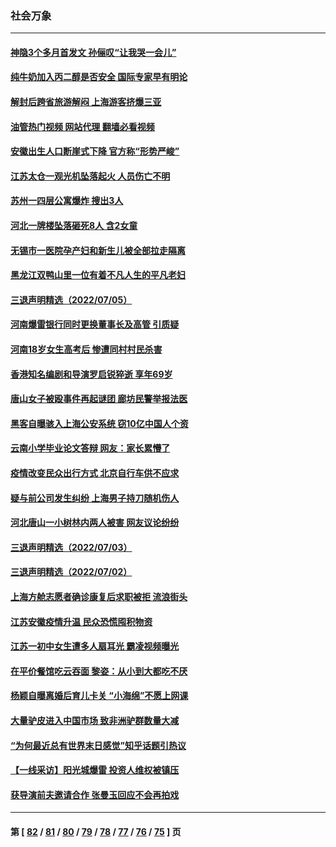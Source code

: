### 社会万象
---
#### [神隐3个多月首发文 孙俪叹“让我哭一会儿”](../../pages/ncid282/n13775210.md?07080845) 
#### [纯牛奶加入丙二醇是否安全 国际专家早有明论](../../pages/ncid282/n13774980.md?07080845) 
#### [解封后跨省旅游解闷 上海游客挤爆三亚](../../pages/ncid282/n13774985.md?07080845) 
#### [油管热门视频 网站代理 翻墙必看视频](http://209.222.30.114:81/youtube.html?07080845)
#### [安徽出生人口断崖式下降 官方称“形势严峻”](../../pages/ncid282/n13775042.md?07080845) 
#### [江苏太仓一观光机坠落起火 人员伤亡不明](../../pages/ncid282/n13774807.md?07080845) 
#### [苏州一四层公寓爆炸 搜出3人](../../pages/ncid282/n13774770.md?07080845) 
#### [河北一牌楼坠落砸死8人 含2女童](../../pages/ncid282/n13774733.md?07080845) 
#### [无锡市一医院孕产妇和新生儿被全部拉走隔离](../../pages/ncid282/n13774701.md?07080845) 
#### [黑龙江双鸭山里一位有着不凡人生的平凡老妇](../../pages/ncid282/n13774224.md?07080845) 
#### [三退声明精选（2022/07/05）](../../pages/ncid282/n13774378.md?07080845) 
#### [河南爆雷银行同时更换董事长及高管 引质疑](../../pages/ncid282/n13773966.md?07080845) 
#### [河南18岁女生高考后 惨遭同村村民杀害](../../pages/ncid282/n13773887.md?07080845) 
#### [香港知名编剧和导演罗启锐猝逝 享年69岁](../../pages/ncid282/n13773515.md?07080845) 
#### [唐山女子被殴事件再起谜团 廊坊民警举报法医](../../pages/ncid282/n13773448.md?07080845) 
#### [黑客自曝骇入上海公安系统 窃10亿中国人个资](../../pages/ncid282/n13773395.md?07080845) 
#### [云南小学毕业论文答辩 网友：家长累懵了](../../pages/ncid282/n13773240.md?07080845) 
#### [疫情改变民众出行方式 北京自行车供不应求](../../pages/ncid282/n13773218.md?07080845) 
#### [疑与前公司发生纠纷 上海男子持刀随机伤人](../../pages/ncid282/n13773174.md?07080845) 
#### [河北唐山一小树林内两人被害 网友议论纷纷](../../pages/ncid282/n13773043.md?07080845) 
#### [三退声明精选（2022/07/03）](../../pages/ncid282/n13772953.md?07080845) 
#### [三退声明精选（2022/07/02）](../../pages/ncid282/n13772387.md?07080845) 
#### [上海方舱志愿者确诊康复后求职被拒 流浪街头](../../pages/ncid282/n13772134.md?07080845) 
#### [江苏安徽疫情升温 民众恐慌囤积物资](../../pages/ncid282/n13771992.md?07080845) 
#### [江苏一初中女生遭多人扇耳光 霸凌视频曝光](../../pages/ncid282/n13771912.md?07080845) 
#### [在平价餐馆吃云吞面 黎姿：从小到大都吃不厌](../../pages/ncid282/n13771717.md?07080845) 
#### [杨颖自曝离婚后育儿卡关 “小海绵”不愿上网课](../../pages/ncid282/n13771679.md?07080845) 
#### [大量驴皮进入中国市场 致非洲驴群数量大减](../../pages/ncid282/n13771644.md?07080845) 
#### [“为何最近总有世界末日感觉”知乎话题引热议](../../pages/ncid282/n13771536.md?07080845) 
#### [【一线采访】阳光城爆雷 投资人维权被镇压](../../pages/ncid282/n13771312.md?07080845) 
#### [获导演前夫邀请合作 张曼玉回应不会再拍戏](../../pages/ncid282/n13771028.md?07080845) 

---
#### 第 [ [82](./82.md?07080845) / [81](./81.md?07080845) / [80](./80.md?07080845) / [79](./79.md?07080845) / [78](./78.md?07080845) / [77](./77.md?07080845) / [76](./76.md?07080845) / [75](./75.md?07080845) ] 页
